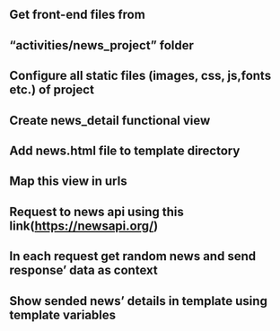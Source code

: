 ## Get front-end files from
## “activities/news_project” folder
## Configure all static files (images, css, js,fonts etc.) of project
## Create news_detail functional view
## Add news.html file to template directory
## Map this view in urls
## Request to news api using this link(https://newsapi.org/)
## In each request get random news and send response’ data as context
## Show sended news’ details in template using template variables
